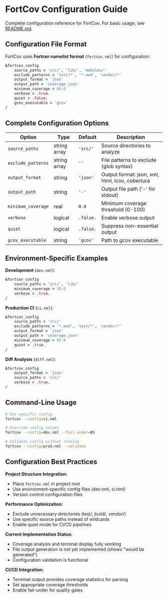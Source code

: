 # FortCov Configuration Guide

Complete configuration reference for FortCov. For basic usage, see [README.md](../../README.md).

## Configuration File Format

FortCov uses **Fortran namelist format** (`fortcov.nml`) for configuration:

```fortran
&fortcov_config
    source_paths = 'src/', 'lib/', 'modules/'
    exclude_patterns = 'test/*', '*.mod', 'vendor/*'
    output_format = 'json'
    output_path = 'coverage.json'
    minimum_coverage = 80.0
    verbose = .true.
    quiet = .false.
    gcov_executable = 'gcov'
/
```

## Complete Configuration Options

| Option | Type | Default | Description |
|--------|------|---------|-------------|
| `source_paths` | string array | `'src/'` | Source directories to analyze |
| `exclude_patterns` | string array | `''` | File patterns to exclude (glob syntax) |
| `output_format` | string | `'json'` | Output format: json, xml, html, lcov, cobertura |
| `output_path` | string | `'-'` | Output file path ('-' for stdout) |
| `minimum_coverage` | real | `0.0` | Minimum coverage threshold (0-100) |
| `verbose` | logical | `.false.` | Enable verbose output |
| `quiet` | logical | `.false.` | Suppress non-essential output |
| `gcov_executable` | string | `'gcov'` | Path to gcov executable |

## Environment-Specific Examples

**Development** (`dev.nml`):
```fortran
&fortcov_config
    source_paths = 'src/', 'lib/'
    minimum_coverage = 70.0
    verbose = .true.
/
```

**Production CI** (`ci.nml`):
```fortran
&fortcov_config
    source_paths = 'src/'
    exclude_patterns = '*.mod', 'test/*', 'vendor/*'
    output_format = 'json'
    output_path = 'coverage.json'
    minimum_coverage = 95.0
    quiet = .true.
/
```

**Diff Analysis** (`diff.nml`):
```fortran
&fortcov_config
    output_format = 'json'
    source_paths = 'src/'
    verbose = .true.
/
```

## Command-Line Usage

```bash
# Use specific config
fortcov --config=ci.nml

# Override config values
fortcov --config=dev.nml --fail-under=85

# Validate config without running
fortcov --config=prod.nml --validate
```

## Configuration Best Practices

**Project Structure Integration:**
- Place `fortcov.nml` in project root
- Use environment-specific config files (dev.nml, ci.nml)
- Version control configuration files

**Performance Optimization:**
- Exclude unnecessary directories (test/, build/, vendor/)
- Use specific source paths instead of wildcards
- Enable quiet mode for CI/CD pipelines

**Current Implementation Status:**
- Coverage analysis and terminal display fully working
- File output generation is not yet implemented (shows "would be generated")
- Configuration validation is functional

**CI/CD Integration:**
- Terminal output provides coverage statistics for parsing
- Set appropriate coverage thresholds
- Enable fail-under for quality gates
